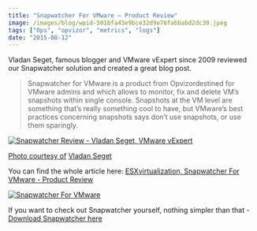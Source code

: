 ```yaml
---
title: "Snapwatcher For VMware – Product Review"
image: /images/blog/wpid-501bfa43e9bce32d9e76fabbabd2dc30.jpeg
tags: ["Ops", "opvizor", "metrics", "logs"]
date: "2015-08-12"
---
```


Vladan Seget, famous blogger and VMware vExpert since 2009 reviewed our Snapwatcher solution and created a great blog post.

> Snapwatcher for VMware is a product from Opvizordestined for VMware admins and which allows to monitor, fix and delete VM’s snapshots within single console. Snapshots at the VM level are something that’s really something cool to have, but VMware’s best practices concerning snapshots says don’t use snapshots, or use them sparingly.

[![Snapwatcher Review - Vladan Seget, VMware vExpert](/images/blog/wpid-501bfa43e9bce32d9e76fabbabd2dc30.jpeg)](http://www.vladan.fr/author/vladan/)

[](http://www.vladan.fr/author/vladan/)

[Photo courtesy of](http://www.vladan.fr/author/vladan/) [Vladan Seget](http://www.vladan.fr/author/vladan/)

You can find the whole article here: [ESXvirtualization, Snapwatcher For VMware - Product Review](http://www.vladan.fr/snapwatcher-for-vmware-product-review "ESXvirtualization, Snapwatcher For VMware - Product Review")

[![Snapwatcher For VMware](/images/blog/wpid-snapwatcher_about.jpg)](http://www.vladan.fr/snapwatcher-for-vmware-product-review)

If you want to check out Snapwatcher yourself, nothing simpler than that - [Download Snapwatcher here](http://try.opvizor.com/snapwatcher "Download Snapwatcher here")
